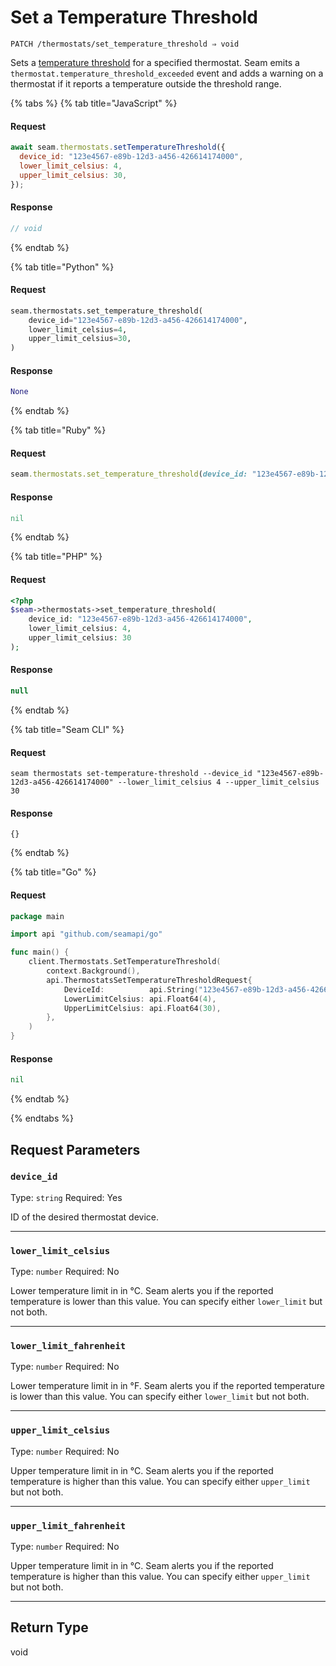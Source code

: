 # Set a Temperature Threshold

```
PATCH /thermostats/set_temperature_threshold ⇒ void
```

Sets a [temperature threshold](../../capability-guides/thermostats/setting-and-monitoring-temperature-thresholds.md) for a specified thermostat. Seam emits a `thermostat.temperature_threshold_exceeded` event and adds a warning on a thermostat if it reports a temperature outside the threshold range.

{% tabs %}
{% tab title="JavaScript" %}
#### Request

```javascript
await seam.thermostats.setTemperatureThreshold({
  device_id: "123e4567-e89b-12d3-a456-426614174000",
  lower_limit_celsius: 4,
  upper_limit_celsius: 30,
});
```

#### Response

```javascript
// void
```
{% endtab %}

{% tab title="Python" %}
#### Request

```python
seam.thermostats.set_temperature_threshold(
    device_id="123e4567-e89b-12d3-a456-426614174000",
    lower_limit_celsius=4,
    upper_limit_celsius=30,
)
```

#### Response

```python
None
```
{% endtab %}

{% tab title="Ruby" %}
#### Request

```ruby
seam.thermostats.set_temperature_threshold(device_id: "123e4567-e89b-12d3-a456-426614174000", lower_limit_celsius: 4, upper_limit_celsius: 30)
```

#### Response

```ruby
nil
```
{% endtab %}

{% tab title="PHP" %}
#### Request

```php
<?php
$seam->thermostats->set_temperature_threshold(
    device_id: "123e4567-e89b-12d3-a456-426614174000",
    lower_limit_celsius: 4,
    upper_limit_celsius: 30
);
```

#### Response

```php
null
```
{% endtab %}

{% tab title="Seam CLI" %}
#### Request

```seam_cli
seam thermostats set-temperature-threshold --device_id "123e4567-e89b-12d3-a456-426614174000" --lower_limit_celsius 4 --upper_limit_celsius 30
```

#### Response

```seam_cli
{}
```
{% endtab %}

{% tab title="Go" %}
#### Request

```go
package main

import api "github.com/seamapi/go"

func main() {
	client.Thermostats.SetTemperatureThreshold(
		context.Background(),
		api.ThermostatsSetTemperatureThresholdRequest{
			DeviceId:          api.String("123e4567-e89b-12d3-a456-426614174000"),
			LowerLimitCelsius: api.Float64(4),
			UpperLimitCelsius: api.Float64(30),
		},
	)
}
```

#### Response

```go
nil
```
{% endtab %}

{% endtabs %}

## Request Parameters

### `device_id`

Type: `string`
Required: Yes

ID of the desired thermostat device.

***

### `lower_limit_celsius`

Type: `number`
Required: No

Lower temperature limit in in °C. Seam alerts you if the reported temperature is lower than this value. You can specify either `lower_limit` but not both.

***

### `lower_limit_fahrenheit`

Type: `number`
Required: No

Lower temperature limit in in °F. Seam alerts you if the reported temperature is lower than this value. You can specify either `lower_limit` but not both.

***

### `upper_limit_celsius`

Type: `number`
Required: No

Upper temperature limit in in °C. Seam alerts you if the reported temperature is higher than this value. You can specify either `upper_limit` but not both.

***

### `upper_limit_fahrenheit`

Type: `number`
Required: No

Upper temperature limit in in °C. Seam alerts you if the reported temperature is higher than this value. You can specify either `upper_limit` but not both.

***

## Return Type

void
